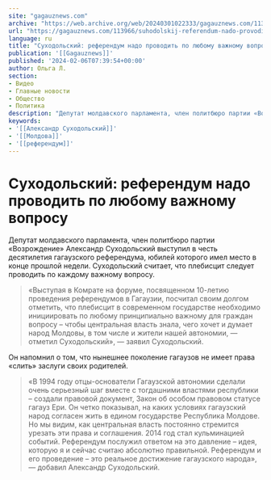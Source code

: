 ```yaml
---
site: "gagauznews.com"
archive: "https://web.archive.org/web/20240301022333/gagauznews.com/113966/suhodolskij-referendum-nado-provodit-po-lyubomu-vazhnomu-voprosu.html"
url: "https://gagauznews.com/113966/suhodolskij-referendum-nado-provodit-po-lyubomu-vazhnomu-voprosu.html"
language: ru
title: "Суходольский: референдум надо проводить по любому важному вопросу"
publication: '[[Gagauznews]]'
published: '2024-02-06T07:39:54+00:00'
author: Ольга Л.
section:
- Видео
- Главные новости
- Общество
- Политика
description: "Депутат молдавского парламента, член политбюро партии «Возрождение» Александр Суходольский выступил в честь десятилетия гагаузского референдума, юбилей которого имел место в конце прошлой недели. Суходольский считает, что плебисцит следует проводить по каждому важному вопросу. «Выступая в Комрате на форуме, посвященном 10-летию проведения референдумов в Гагаузии, посчитал своим долгом отметить, что плебисцит в современном государстве необходимо инициировать по любому принципиально важному для граждан вопросу – чтобы центральная власть знала, чего хочет и думает народ Молдовы, в том числе и жители нашей автономии, — отметил Суходольский», — заявил Суходольский. Он напомнил о том, что нынешнее поколение гагаузов не имеет права «слить» заслуги своих […]"
keywords:
- '[[Александр Суходольский]]'
- '[[Молдова]]'
- '[[референдум]]'
---
```


# Суходольский: референдум надо проводить по любому важному вопросу

Депутат молдавского парламента, член политбюро партии «Возрождение» Александр Суходольский выступил в честь десятилетия гагаузского референдума, юбилей которого имел место в конце прошлой недели. Суходольский считает, что плебисцит следует проводить по каждому важному вопросу.

> «Выступая в Комрате на форуме, посвященном 10-летию проведения референдумов в Гагаузии, посчитал своим долгом отметить, что плебисцит в современном государстве необходимо инициировать по любому принципиально важному для граждан вопросу – чтобы центральная власть знала, чего хочет и думает народ Молдовы, в том числе и жители нашей автономии, — отметил Суходольский», — заявил Суходольский.

Он напомнил о том, что нынешнее поколение гагаузов не имеет права «слить» заслуги своих родителей.

> «В 1994 году отцы-основатели Гагаузской автономии сделали очень серьезный шаг вместе с тогдашними властями республики – создали правовой документ, Закон об особом правовом статусе гагауз Ери. Он четко показывал, на каких условиях гагаузский народ согласен жить в едином государстве Республика Молдове. Но мы видим, как центральная власть постоянно стремится урезать эти права и соглашения. 2014 год стал кульминацией событий. Референдум послужил ответом на это давление – идея, которую я и сейчас считаю абсолютно правильной. Референдум и его проведение – это реальное достижение гагаузского народа», — добавил Александр Суходольский.